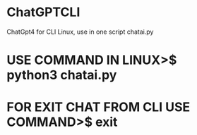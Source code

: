 # ChatGPTCLI
ChatGpt4 for CLI Linux, use in one script chatai.py 

# USE COMMAND IN LINUX>$ python3 chatai.py
# FOR EXIT CHAT FROM CLI USE COMMAND>$ exit
